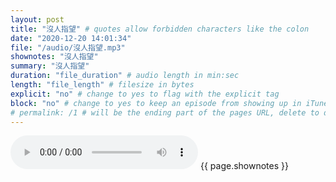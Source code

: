 ```yaml
---
layout: post
title: "沒人指望" # quotes allow forbidden characters like the colon
date: "2020-12-20 14:01:34"
file: "/audio/沒人指望.mp3"
shownotes: "沒人指望"
summary: "沒人指望"
duration: "file_duration" # audio length in min:sec
length: "file_length" # filesize in bytes
explicit: "no" # change to yes to flag with the explicit tag
block: "no" # change to yes to keep an episode from showing up in iTunes
# permalink: /1 # will be the ending part of the pages URL, delete to default to the title
---
```


<audio controls>
<source src="{{site.url}}{{site.baseurl}}{{ page.file }}" type="audio/x-mp3">
Your browser does not support the audio element.
</audio>
{{ page.shownotes }}
